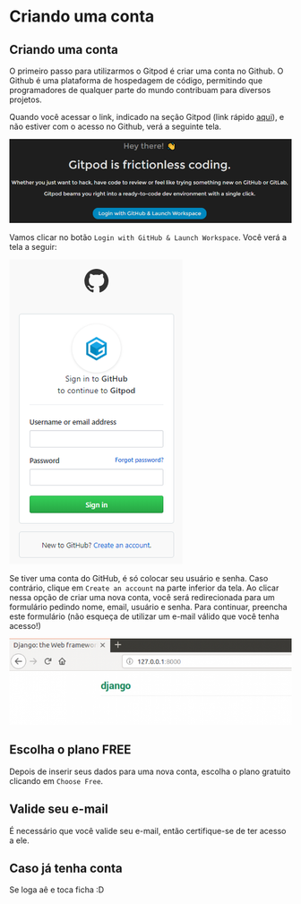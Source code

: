 # Criando uma conta

## Criando uma conta

O primeiro passo para utilizarmos o Gitpod é criar uma conta no Github. O Github é uma plataforma de hospedagem de código, permitindo que programadores de qualquer parte do mundo contribuam para diversos projetos.

Quando você acessar o link, indicado na seção Gitpod \(link rápido [aqui](https://gitpod.io/#https://github.com/dgtaquara/dg-workspace)\), e não estiver com o acesso no Github, verá a seguinte tela.

![Tela inicial do Gitpod](../.gitbook/assets/image%20%282%29.png)

Vamos clicar no botão `Login with GitHub & Launch Workspace`. Você verá a tela a seguir:

![Tela de acesso ao Github](../.gitbook/assets/image%20%283%29.png)

Se tiver uma conta do GitHub, é só colocar seu usuário e senha. Caso contrário, clique em `Create an account` na parte inferior da tela. Ao clicar nessa opção de criar uma nova conta, você será redirecionada para um formulário pedindo nome, email, usuário e senha. Para continuar, preencha este formulário \(não esqueça de utilizar um e-mail válido que você tenha acesso!\)

![](../.gitbook/assets/image.png)

## Escolha o plano FREE

Depois de inserir seus dados para uma nova conta, escolha o plano gratuito clicando em `Choose Free`.

## Valide seu e-mail

É necessário que você valide seu e-mail, então certifique-se de ter acesso a ele.

## Caso já tenha conta

Se loga aê e toca ficha :D

